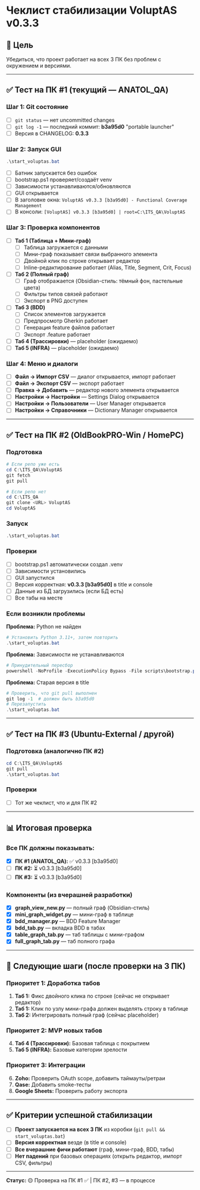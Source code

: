 # Чеклист стабилизации VoluptAS v0.3.3

## 🎯 Цель
Убедиться, что проект работает на всех 3 ПК без проблем с окружением и версиями.

---

## ✅ Тест на ПК #1 (текущий — ANATOL_QA)

### Шаг 1: Git состояние
- [ ] `git status` — нет uncommitted changes
- [ ] `git log -1` — последний коммит: **b3a95d0** "portable launcher"
- [ ] Версия в CHANGELOG: **0.3.3**

### Шаг 2: Запуск GUI
```powershell
.\start_voluptas.bat
```
- [ ] Батник запускается без ошибок
- [ ] bootstrap.ps1 проверяет/создаёт venv
- [ ] Зависимости устанавливаются/обновляются
- [ ] GUI открывается
- [ ] В заголовке окна: `VoluptAS v0.3.3 [b3a95d0] - Functional Coverage Management`
- [ ] В консоли: `[VoluptAS] v0.3.3 [b3a95d0] | root=C:\ITS_QA\VoluptAS`

### Шаг 3: Проверка компонентов
- [ ] **Таб 1 (Таблица + Мини-граф)**
  - [ ] Таблица загружается с данными
  - [ ] Мини-граф показывает связи выбранного элемента
  - [ ] Двойной клик по строке открывает редактор
  - [ ] Inline-редактирование работает (Alias, Title, Segment, Crit, Focus)

- [ ] **Таб 2 (Полный граф)**
  - [ ] Граф отображается (Obsidian-стиль: тёмный фон, пастельные цвета)
  - [ ] Фильтры типов связей работают
  - [ ] Экспорт в PNG доступен

- [ ] **Таб 3 (BDD)**
  - [ ] Список элементов загружается
  - [ ] Предпросмотр Gherkin работает
  - [ ] Генерация feature файлов работает
  - [ ] Экспорт .feature работает

- [ ] **Таб 4 (Трассировки)** — placeholder (ожидаемо)
- [ ] **Таб 5 (INFRA)** — placeholder (ожидаемо)

### Шаг 4: Меню и диалоги
- [ ] **Файл → Импорт CSV** — диалог открывается, импорт работает
- [ ] **Файл → Экспорт CSV** — экспорт работает
- [ ] **Правка → Добавить** — редактор нового элемента открывается
- [ ] **Настройки → Настройки** — Settings Dialog открывается
- [ ] **Настройки → Пользователи** — User Manager открывается
- [ ] **Настройки → Справочники** — Dictionary Manager открывается

---

## ✅ Тест на ПК #2 (OldBookPRO-Win / HomePC)

### Подготовка
```powershell
# Если репо уже есть
cd C:\ITS_QA\VoluptAS
git fetch
git pull

# Если репо нет
cd C:\ITS_QA
git clone <URL> VoluptAS
cd VoluptAS
```

### Запуск
```powershell
.\start_voluptas.bat
```

### Проверки
- [ ] bootstrap.ps1 автоматически создал .venv
- [ ] Зависимости установились
- [ ] GUI запустился
- [ ] Версия корректная: **v0.3.3 [b3a95d0]** в title и console
- [ ] Данные из БД загрузились (если БД есть)
- [ ] Все табы на месте

### Если возникли проблемы
**Проблема:** Python не найден
```powershell
# Установить Python 3.11+, затем повторить
.\start_voluptas.bat
```

**Проблема:** Зависимости не устанавливаются
```powershell
# Принудительный пересбор
powershell -NoProfile -ExecutionPolicy Bypass -File scripts\bootstrap.ps1 -Force
```

**Проблема:** Старая версия в title
```powershell
# Проверить, что git pull выполнен
git log -1  # должен быть b3a95d0
# Перезапустить
.\start_voluptas.bat
```

---

## ✅ Тест на ПК #3 (Ubuntu-External / другой)

### Подготовка (аналогично ПК #2)
```powershell
cd C:\ITS_QA\VoluptAS
git pull
.\start_voluptas.bat
```

### Проверки
- [ ] Тот же чеклист, что и для ПК #2

---

## 📊 Итоговая проверка

### Все ПК должны показывать:
- [x] **ПК #1 (ANATOL_QA):** ✅ v0.3.3 [b3a95d0]
- [ ] **ПК #2:** ⏳ v0.3.3 [b3a95d0]
- [ ] **ПК #3:** ⏳ v0.3.3 [b3a95d0]

### Компоненты (из вчерашней разработки)
- [x] **graph_view_new.py** — полный граф (Obsidian-стиль)
- [x] **mini_graph_widget.py** — мини-граф в таблице
- [x] **bdd_manager.py** — BDD Feature Manager
- [x] **bdd_tab.py** — вкладка BDD в табах
- [x] **table_graph_tab.py** — таб таблицы с мини-графом
- [x] **full_graph_tab.py** — таб полного графа

---

## 🚀 Следующие шаги (после проверки на 3 ПК)

### Приоритет 1: Доработка табов
1. **Таб 1:** Фикс двойного клика по строке (сейчас не открывает редактор)
2. **Таб 1:** Клик по узлу мини-графа должен выделять строку в таблице
3. **Таб 2:** Интегрировать полный граф (сейчас placeholder)

### Приоритет 2: MVP новых табов
4. **Таб 4 (Трассировки):** Базовая таблица с покрытием
5. **Таб 5 (INFRA):** Базовые категории зрелости

### Приоритет 3: Интеграции
6. **Zoho:** Проверить OAuth scope, добавить таймауты/ретраи
7. **Qase:** Добавить smoke-тесты
8. **Google Sheets:** Проверить работу экспорта

---

## ✅ Критерии успешной стабилизации

- [ ] **Проект запускается на всех 3 ПК** из коробки (`git pull && start_voluptas.bat`)
- [ ] **Версия корректная** везде (в title и console)
- [ ] **Все вчерашние фичи работают** (граф, мини-граф, BDD, табы)
- [ ] **Нет падений** при базовых операциях (открыть редактор, импорт CSV, фильтры)

---

**Статус:** 🟡 Проверка на ПК #1 ✅ | ПК #2, #3 — в процессе
